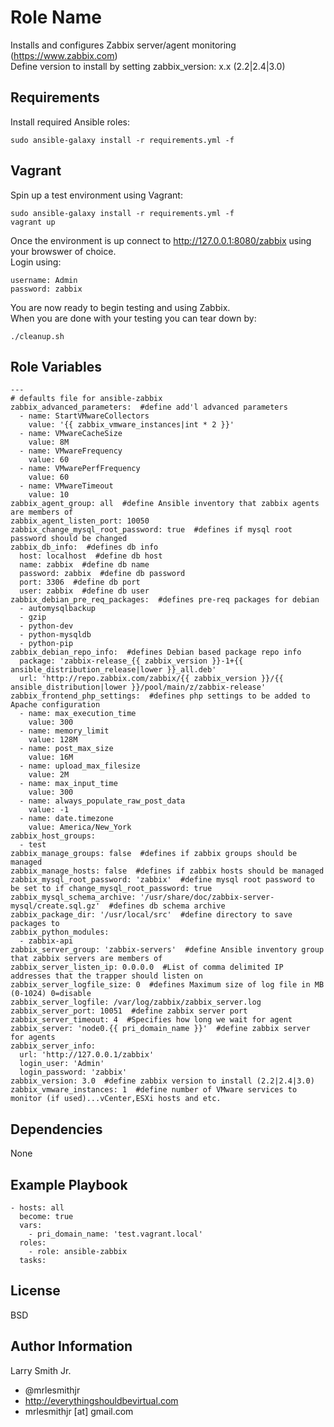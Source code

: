 Role Name
=========

Installs and configures Zabbix server/agent monitoring (https://www.zabbix.com)  
Define version to install by setting zabbix_version: x.x (2.2|2.4|3.0)

Requirements
------------

Install required Ansible roles:
````
sudo ansible-galaxy install -r requirements.yml -f
````

Vagrant
-------
Spin up a test environment using Vagrant:  
````
sudo ansible-galaxy install -r requirements.yml -f
vagrant up
````
Once the environment is up connect to http://127.0.0.1:8080/zabbix using
your browswer of choice.  
Login using:  
````
username: Admin
password: zabbix
````
You are now ready to begin testing and using Zabbix.  
When you are done with your testing you can tear down by:  
````
./cleanup.sh
````

Role Variables
--------------

````
---
# defaults file for ansible-zabbix
zabbix_advanced_parameters:  #define add'l advanced parameters
  - name: StartVMwareCollectors
    value: '{{ zabbix_vmware_instances|int * 2 }}'
  - name: VMwareCacheSize
    value: 8M
  - name: VMwareFrequency
    value: 60
  - name: VMwarePerfFrequency
    value: 60
  - name: VMwareTimeout
    value: 10
zabbix_agent_group: all  #define Ansible inventory that zabbix agents are members of
zabbix_agent_listen_port: 10050
zabbix_change_mysql_root_password: true  #defines if mysql root password should be changed
zabbix_db_info:  #defines db info
  host: localhost  #define db host
  name: zabbix  #define db name
  password: zabbix  #define db password
  port: 3306  #define db port
  user: zabbix  #define db user
zabbix_debian_pre_req_packages:  #defines pre-req packages for debian
  - automysqlbackup
  - gzip
  - python-dev
  - python-mysqldb
  - python-pip
zabbix_debian_repo_info:  #defines Debian based package repo info
  package: 'zabbix-release_{{ zabbix_version }}-1+{{ ansible_distribution_release|lower }}_all.deb'
  url: 'http://repo.zabbix.com/zabbix/{{ zabbix_version }}/{{ ansible_distribution|lower }}/pool/main/z/zabbix-release'
zabbix_frontend_php_settings:  #defines php settings to be added to Apache configuration
  - name: max_execution_time
    value: 300
  - name: memory_limit
    value: 128M
  - name: post_max_size
    value: 16M
  - name: upload_max_filesize
    value: 2M
  - name: max_input_time
    value: 300
  - name: always_populate_raw_post_data
    value: -1
  - name: date.timezone
    value: America/New_York
zabbix_host_groups:
  - test
zabbix_manage_groups: false  #defines if zabbix groups should be managed
zabbix_manage_hosts: false  #defines if zabbix hosts should be managed
zabbix_mysql_root_password: 'zabbix'  #define mysql root password to be set to if change_mysql_root_password: true
zabbix_mysql_schema_archive: '/usr/share/doc/zabbix-server-mysql/create.sql.gz'  #defines db schema archive
zabbix_package_dir: '/usr/local/src'  #define directory to save packages to
zabbix_python_modules:
  - zabbix-api
zabbix_server_group: 'zabbix-servers'  #define Ansible inventory group that zabbix servers are members of
zabbix_server_listen_ip: 0.0.0.0  #List of comma delimited IP addresses that the trapper should listen on
zabbix_server_logfile_size: 0  #defines Maximum size of log file in MB (0-1024) 0=disable
zabbix_server_logfile: /var/log/zabbix/zabbix_server.log
zabbix_server_port: 10051  #define zabbix server port
zabbix_server_timeout: 4  #Specifies how long we wait for agent
zabbix_server: 'node0.{{ pri_domain_name }}'  #define zabbix server for agents
zabbix_server_info:
  url: 'http://127.0.0.1/zabbix'
  login_user: 'Admin'
  login_password: 'zabbix'
zabbix_version: 3.0  #define zabbix version to install (2.2|2.4|3.0)
zabbix_vmware_instances: 1  #define number of VMware services to monitor (if used)...vCenter,ESXi hosts and etc.
````

Dependencies
------------

None

Example Playbook
----------------

````
- hosts: all
  become: true
  vars:
    - pri_domain_name: 'test.vagrant.local'
  roles:
    - role: ansible-zabbix
  tasks:
````

License
-------

BSD

Author Information
------------------

Larry Smith Jr.
- @mrlesmithjr
- http://everythingshouldbevirtual.com
- mrlesmithjr [at] gmail.com
